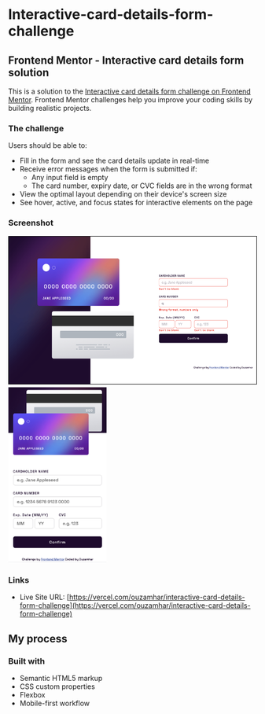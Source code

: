 # Interactive-card-details-form-challenge
## Frontend Mentor - Interactive card details form solution

This is a solution to the [Interactive card details form challenge on Frontend Mentor](https://www.frontendmentor.io/challenges/interactive-card-details-form-XpS8cKZDWw). Frontend Mentor challenges help you improve your coding skills by building realistic projects. 

### The challenge

Users should be able to:

- Fill in the form and see the card details update in real-time
- Receive error messages when the form is submitted if:
  - Any input field is empty
  - The card number, expiry date, or CVC fields are in the wrong format
- View the optimal layout depending on their device's screen size
- See hover, active, and focus states for interactive elements on the page

### Screenshot
<kbd>
  <img
  src="./images/desktop-img.png"
  title="Optional title"
  style="display: inline-block; margin: 0 auto; height: 300px; border: 1px solid #000;">
<img
  src="./images/mobile-img.png"
  title="Optional title"
  style="display: inline-block; margin: 0 auto; width: 200px">
</kbd>
<br/>

### Links

- Live Site URL: [https://vercel.com/ouzamhar/interactive-card-details-form-challenge](https://vercel.com/ouzamhar/interactive-card-details-form-challenge)

## My process

### Built with

- Semantic HTML5 markup
- CSS custom properties
- Flexbox
- Mobile-first workflow
